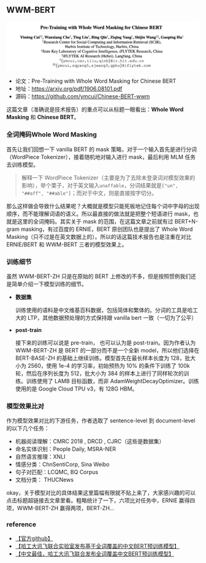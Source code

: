 ## WWM-BERT

![](../../../pics/WWM-BERT/wwm-bert-1.jpeg)

- 论文：Pre-Training with Whole Word Masking for Chinese BERT
- 地址：https://arxiv.org/pdf/1906.08101.pdf
- 源码：https://github.com/ymcui/Chinese-BERT-wwm

这篇文章（准确说是技术报告）的重点可以从标题一眼看出：**Whole Word Masking** 和 **Chinese BERT**。

### 全词掩码Whole Word Masking

首先让我们回想一下 vanilla BERT 的 mask 策略，对于一个输入首先是进行分词（WordPiece Tokenizer），接着随机地对输入进行 mask，最后利用 MLM 任务去训练模型。

> 解释一下 WordPiece Tokenizer（主要是为了去除未登录词对模型效果的影响），举个栗子，对于英文输入`unaffable`，分词结果就是`["un", "##aff", "##able"]`；而对于中文，则是直接按字切分。

那么这样做会导致什么结果呢？大概就是模型只能死板地记住每个词中字母的出现顺序，而不能理解词语的语义。所以最直接的做法就是把整个短语进行 mask，也就是这里的全词掩码。其实关于 mask 的范围，在这篇文章之前就有过 BERT+N-gram masking，有过百度的 ERNIE，BERT 原创团队也是提出了 Whole Word Masking（只不过是在英文数据上的）。所以的话这篇技术报告也是注重在对比 ERNIE/BERT 和 WWM-BERT 三者的模型效果上。

### 训练细节

虽然 WWM-BERT-ZH 只是在原始的 BERT 上修改的不多，但是按照惯例我们还是简单介绍一下模型训练的细节。

- **数据集**

    训练使用的语料是中文维基百科数据，包括简体和繁体的。分词的工具是哈工大的 LTP，其他数据预处理的方式保持跟 vanilla bert 一致（一切为了公平）

- **post-train**

    接下来的训练可以说是 pre-train， 也可以认为是 post-train。因为作者认为 WWM-BERT-ZH 是 BERT 的一部分而不是一个全新 model，所以他们选择在 BERT-BASE-ZH 的基础上继续训练。模型首先在最长样本长度为 128，批大小为 2560，使用 1e-4 的学习率，初始预热为 10% 的条件下训练了 100k 轮，然后在序列长度为 512，批大小为 384 的样本上进行了同样轮次的训练。训练使用了 LAMB 目标函数，而非 AdamWeightDecayOptimizer。训练使用的是 Google Cloud TPU v3，有 128G HBM。

### 模型效果比对

作为模型效果对比的下游任务，作者选取了 sentence-level 到 document-level 的以下几个任务：

- 机器阅读理解：CMRC 2018 , DRCD , CJRC（这些是数据集）
- 命名实体识别：People Daily, MSRA-NER 
- 自然语言推理：XNLI
- 情感分类：ChnSentiCorp, Sina Weibo
- 句子对匹配：LCQMC, BQ Corpus
- 文档分类： THUCNews

okay，关于模型对比的具体结果这里篇幅有限就不贴上来了，大家感兴趣的可以点击标题超链接去文章里看。粗略统计了一下，六项比对任务中，ERNIE 赢得四项，WWM-BERT-ZH 赢得两项，BERT-ZH...

### reference

- [【官方github】](https://github.com/ymcui/Chinese-BERT-wwm)
- [【哈工大讯飞联合实验室发布基于全词覆盖的中文BERT预训练模型】](https://mp.weixin.qq.com/s/EE6dEhvpKxqnVW_bBAKrnA)
- [【中文最佳，哈工大讯飞联合发布全词覆盖中文BERT预训练模型】](https://www.jiqizhixin.com/articles/2019-06-21-01)